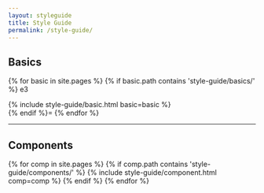 ```yaml
---
layout: styleguide
title: Style Guide
permalink: /style-guide/
---
```


## Basics
{% for basic in site.pages %}
  {% if basic.path contains 'style-guide/basics/' %}
e3    <section id="{{ basic.title | slugify }}" class="guide-basic">
      {% include style-guide/basic.html basic=basic %}
    </section>
  {% endif %}= 
{% endfor %}

<hr>

## Components
{% for comp in site.pages %}
  {% if comp.path contains 'style-guide/components/' %}
    {% include style-guide/component.html comp=comp %}
  {% endif %}
{% endfor %}
